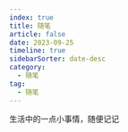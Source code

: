 ```yaml
---
index: true
title: 随笔
article: false
date: 2023-09-25
timeline: true
sidebarSorter: date-desc
category:
  - 随笔
tag:
  - 随笔
---
```


生活中的一点小事情，随便记记